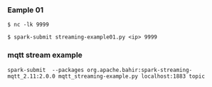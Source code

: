 ### Eample 01
```
$ nc -lk 9999
```
```
$ spark-submit streaming-example01.py <ip> 9999
```

### mqtt stream example
```
spark-submit  --packages org.apache.bahir:spark-streaming-mqtt_2.11:2.0.0 mqtt_streaming-example.py localhost:1883 topic
```

